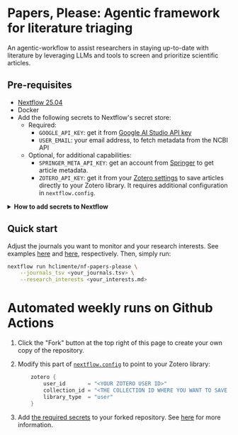 # Papers, Please: Agentic framework for literature triaging

An agentic-workflow to assist researchers in staying up-to-date with literature by leveraging LLMs and tools to screen and prioritize scientific articles.

## Pre-requisites

- [Nextflow 25.04](https://www.nextflow.io/)
- Docker
- Add the following secrets to Nextflow's secret store:
    - Required:
        - `GOOGLE_API_KEY`: get it from [Google AI Studio API key](https://aistudio.google.com/app/api-keys)
        - `USER_EMAIL`: your email address, to fetch metadata from the NCBI API
    - Optional, for additional capabilities:
        - `SPRINGER_META_API_KEY`: get an account from [Springer](https://dev.springernature.com/) to get article metadata.
        - `ZOTERO_API_KEY`: get it from your [Zotero settings](https://www.zotero.org/settings/keys) to save articles directly to your Zotero library. It requires additional configuration in `nextflow.config`.

<details>

<summary><strong>How to add secrets to Nextflow</strong></summary>

```bash
nextflow secrets set GOOGLE_API_KEY "<YOUR_GOOGLE_AI_STUDIO_KEY>"
```

</details>

## Quick start

Adjust the journals you want to monitor and your research interests. See examples [here](config/journals.tsv) and [here](config/research_interests.md), respectively. Then, simply run:

```bash
nextflow run hclimente/nf-papers-please \
    --journals_tsv <your_journals.tsv> \
    --research_interests <your_interests.md>
```

# Automated weekly runs on Github Actions

1. Click the "Fork" button at the top right of this page to create your own copy of the repository.
1. Modify this part of [`nextflow.config`](nextflow.config) to point to your Zotero library:

    ```groovy
        zotero {
            user_id       = "<YOUR ZOTERO USER ID>"
            collection_id = "<THE COLLECTION ID WHERE YOU WANT TO SAVE THE ARTICLES>"
            library_type  = "user"
        }
    ```

1. Add [the required secrets](#pre-requisites) to your forked repository. See [here](https://docs.github.com/en/actions/how-tos/write-workflows/choose-what-workflows-do/use-secrets#creating-secrets-for-a-repository) for more information.
